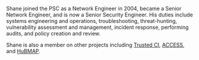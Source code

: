 Shane joined the PSC as a Network Engineer in 2004, became a Senior
Network Engineer, and is now a Senior Security Engineer. His duties
include systems engineering and operations, troubleshooting,
threat-hunting, vulnerability assessment and management, incident
response, performing audits, and policy creation and review.

Shane is also a member on other projects including [Trusted CI](https://www.trustedci.org/), [ACCESS](https://access-ci.org/),
and [HuBMAP](https://hubmapconsortium.org).
